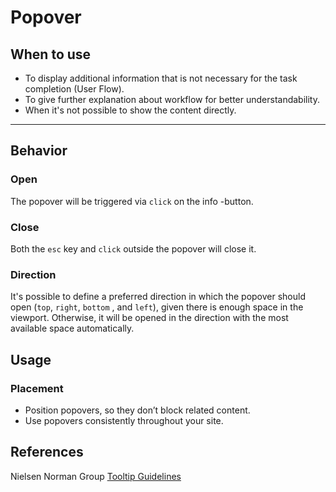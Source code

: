 # Popover

<TableOfContents></TableOfContents>

## When to use

- To display additional information that is not necessary for the task completion (User Flow).
- To give further explanation about workflow for better understandability.
- When it's not possible to show the content directly.

---

## Behavior

### Open

The popover will be triggered via `click` on the info
<p-icon name="information" aria="{ 'aria-label': 'Information icon' }"></p-icon>-button.

### Close

Both the `esc` key and `click` outside the popover will close it.

### Direction

It's possible to define a preferred direction in which the popover should open (`top`, `right`, `bottom` , and `left`),
given there is enough space in the viewport. Otherwise, it will be opened in the direction with the most available space
automatically.

## Usage

### Placement

- Position popovers, so they don’t block related content.
- Use popovers consistently throughout your site.

## References

Nielsen Norman Group [Tooltip Guidelines](https://www.nngroup.com/articles/tooltip-guidelines/)
